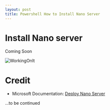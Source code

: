 ```yaml
---
layout: post
title: Powershell How to Install Nano Server
---
```


# Install Nano server

Coming Soon

![WorkingOnIt](https://dejulia489.github.io/img/WorkingOnIt.gif)

# Credit

* Microsoft Documentation: [Deploy Nano Server](https://docs.microsoft.com/en-us/windows-server/get-started/deploy-nano-server)

...to be continued